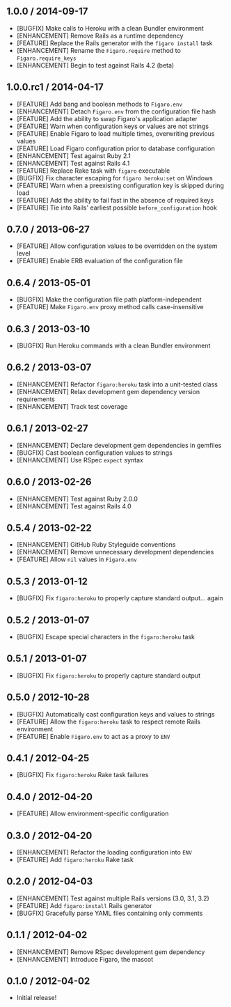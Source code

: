 ## 1.0.0 / 2014-09-17

* [BUGFIX] Make calls to Heroku with a clean Bundler environment
* [ENHANCEMENT] Remove Rails as a runtime dependency
* [FEATURE] Replace the Rails generator with the `figaro install` task
* [ENHANCEMENT] Rename the `Figaro.require` method to `Figaro.require_keys`
* [ENHANCEMENT] Begin to test against Rails 4.2 (beta)

## 1.0.0.rc1 / 2014-04-17

* [FEATURE] Add bang and boolean methods to `Figaro.env`
* [ENHANCEMENT] Detach `Figaro.env` from the configuration file hash
* [FEATURE] Add the ability to swap Figaro's application adapter
* [FEATURE] Warn when configuration keys or values are not strings
* [FEATURE] Enable Figaro to load multiple times, overwriting previous values
* [FEATURE] Load Figaro configuration prior to database configuration
* [ENHANCEMENT] Test against Ruby 2.1
* [ENHANCEMENT] Test against Rails 4.1
* [FEATURE] Replace Rake task with `figaro` executable
* [BUGFIX] Fix character escaping for `figaro heroku:set` on Windows
* [FEATURE] Warn when a preexisting configuration key is skipped during load
* [FEATURE] Add the ability to fail fast in the absence of required keys
* [FEATURE] Tie into Rails' earliest possible `before_configuration` hook

## 0.7.0 / 2013-06-27

* [FEATURE] Allow configuration values to be overridden on the system level
* [FEATURE] Enable ERB evaluation of the configuration file

## 0.6.4 / 2013-05-01

* [BUGFIX] Make the configuration file path platform-independent
* [FEATURE] Make `Figaro.env` proxy method calls case-insensitive

## 0.6.3 / 2013-03-10

* [BUGFIX] Run Heroku commands with a clean Bundler environment

## 0.6.2 / 2013-03-07

* [ENHANCEMENT] Refactor `figaro:heroku` task into a unit-tested class
* [ENHANCEMENT] Relax development gem dependency version requirements
* [ENHANCEMENT] Track test coverage

## 0.6.1 / 2013-02-27

* [ENHANCEMENT] Declare development gem dependencies in gemfiles
* [BUGFIX] Cast boolean configuration values to strings
* [ENHANCEMENT] Use RSpec `expect` syntax

## 0.6.0 / 2013-02-26

* [ENHANCEMENT] Test against Ruby 2.0.0
* [ENHANCEMENT] Test against Rails 4.0

## 0.5.4 / 2013-02-22

* [ENHANCEMENT] GitHub Ruby Styleguide conventions
* [ENHANCEMENT] Remove unnecessary development dependencies
* [FEATURE] Allow `nil` values in `Figaro.env`

## 0.5.3 / 2013-01-12

* [BUGFIX] Fix `figaro:heroku` to properly capture standard output... again

## 0.5.2 / 2013-01-07

* [BUGFIX] Escape special characters in the `figaro:heroku` task

## 0.5.1 / 2013-01-07

* [BUGFIX] Fix `figaro:heroku` to properly capture standard output

## 0.5.0 / 2012-10-28

* [BUGFIX] Automatically cast configuration keys and values to strings
* [FEATURE] Allow the `figaro:heroku` task to respect remote Rails environment
* [FEATURE] Enable `Figaro.env` to act as a proxy to `ENV`

## 0.4.1 / 2012-04-25

* [BUGFIX] Fix `figaro:heroku` Rake task failures

## 0.4.0 / 2012-04-20

* [FEATURE] Allow environment-specific configuration

## 0.3.0 / 2012-04-20

* [ENHANCEMENT] Refactor the loading configuration into `ENV`
* [FEATURE] Add `figaro:heroku` Rake task

## 0.2.0 / 2012-04-03

* [ENHANCEMENT] Test against multiple Rails versions (3.0, 3.1, 3.2)
* [FEATURE] Add `figaro:install` Rails generator
* [BUGFIX] Gracefully parse YAML files containing only comments

## 0.1.1 / 2012-04-02

* [ENHANCEMENT] Remove RSpec development gem dependency
* [ENHANCEMENT] Introduce Figaro, the mascot

## 0.1.0 / 2012-04-02

* Initial release!
